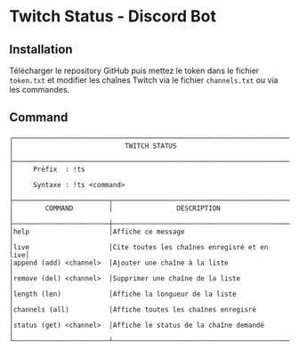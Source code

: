 # Twitch Status - Discord Bot

## Installation

Télécharger le repository GitHub puis mettez le token dans le fichier `token.txt` et modifier les chaînes Twitch via le fichier `channels.txt` ou via les commandes.

## Command
```
┌─────────────────────────────────────────────────────────────────────┐
│                            TWITCH STATUS                            │
├─────────────────────────────────────────────────────────────────────┤
│     Préfix  : !ts                                                   │
│     Syntaxe : !ts <command>                                         │
├────────────────────────┬────────────────────────────────────────────┤
│        COMMAND         │                DESCRIPTION                 │
├────────────────────────┼────────────────────────────────────────────┤
│help                    │Affiche ce message                          │
│live                    │Cite toutes les chaînes enregisré et en live│
│append (add) <channel>  │Ajouter une chaîne à la liste               │
│remove (del) <channel>  │Supprimer une chaîne de la liste            │
│length (len)            │Affiche la longueur de la liste             │
│channels (all)          │Affiche toutes les chaînes enregisré        │
│status (get) <channel>  │Affiche le status de la chaîne demandé      │
└────────────────────────┴────────────────────────────────────────────┘
```
